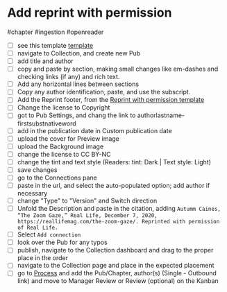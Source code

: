 # Add reprint with permission

#chapter #ingestion #openreader

- [ ] see this template [template](https://www.mediastudies.press/pub/authorlastname-firstsubstantivetitle/draft)
- [ ] navigate to Collection, and create new Pub
- [ ] add title and author
- [ ] copy and paste by section, making small changes like em-dashes and checking links (if any) and rich text.
- [ ] Add any horizontal lines between sections
- [ ] Copy any author identification, paste, and use the subscript. 
- [ ] Add the Reprint footer, from the [Reprint with permission template](https://www.mediastudies.press/pub/j7bs6jwh/draft)
- [ ] Change the license to Copyright
- [ ] got to Pub Settings, and chang the link to authorlastname-firstsubstnativeword
- [ ] add in the publication date in Custom publication date
- [ ] upload the cover for Preview image
- [ ] upload the Background image 
- [ ] change the license to CC BY-NC
- [ ] change the tint and text style (Readers: tint: Dark | Text style: Light)
- [ ] save changes
- [ ] go to the Connections pane
- [ ] paste in the url, and select the auto-populated option; add author if necessary
- [ ] change "Type" to "Version" and Switch direction
- [ ] Unfold the Description and paste in the citation, adding `Autumm Caines, “The Zoom Gaze,” Real Life, December 7, 2020, https://reallifemag.com/the-zoom-gaze/. Reprinted with permission of Real Life.`
- [ ] Select `Add connection`
- [ ] look over the Pub for any typos
- [ ] publish, navigate to the Collection dashboard and drag to the proper place in the order
- [ ] navigate to the Collection page and place in the expected placement
- [ ] go to [Process](x-icabmobile://x-callback-url/open?url=https://airtable.com/tblqaFC7NIu8c0kQW/viwmFAzlPEXfq7Us4?blocks=hide) and add the Pub/Chapter, author(s) (Single - Outbound link) and move to Manager Review or Review (optional) on the Kanban